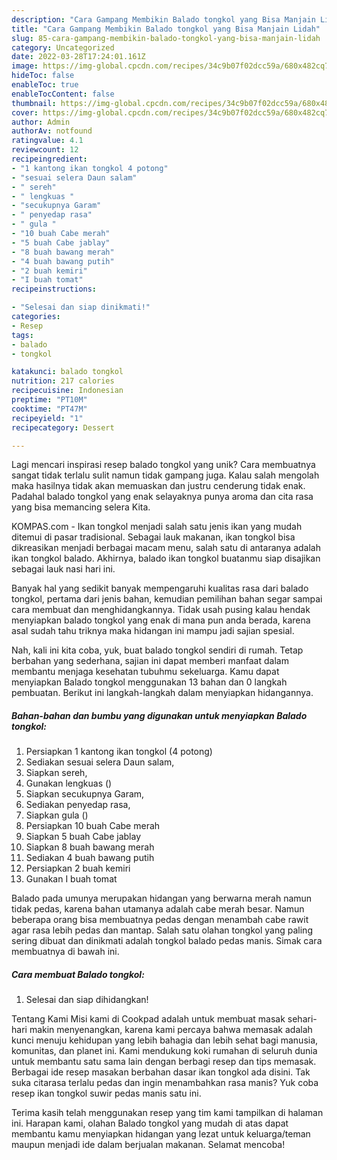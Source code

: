 ```yaml
---
description: "Cara Gampang Membikin Balado tongkol yang Bisa Manjain Lidah"
title: "Cara Gampang Membikin Balado tongkol yang Bisa Manjain Lidah"
slug: 85-cara-gampang-membikin-balado-tongkol-yang-bisa-manjain-lidah
category: Uncategorized
date: 2022-03-28T17:24:01.161Z
image: https://img-global.cpcdn.com/recipes/34c9b07f02dcc59a/680x482cq70/balado-tongkol-foto-resep-utama.jpg
hideToc: false
enableToc: true
enableTocContent: false
thumbnail: https://img-global.cpcdn.com/recipes/34c9b07f02dcc59a/680x482cq70/balado-tongkol-foto-resep-utama.jpg
cover: https://img-global.cpcdn.com/recipes/34c9b07f02dcc59a/680x482cq70/balado-tongkol-foto-resep-utama.jpg
author: Admin
authorAv: notfound
ratingvalue: 4.1
reviewcount: 12
recipeingredient:
- "1 kantong ikan tongkol 4 potong"
- "sesuai selera Daun salam"
- " sereh"
- " lengkuas "
- "secukupnya Garam"
- " penyedap rasa"
- " gula "
- "10 buah Cabe merah"
- "5 buah Cabe jablay"
- "8 buah bawang merah"
- "4 buah bawang putih"
- "2 buah kemiri"
- "I buah tomat"
recipeinstructions:

- "Selesai dan siap dinikmati!"
categories:
- Resep
tags:
- balado
- tongkol

katakunci: balado tongkol 
nutrition: 217 calories
recipecuisine: Indonesian
preptime: "PT10M"
cooktime: "PT47M"
recipeyield: "1"
recipecategory: Dessert

---
```





Lagi mencari inspirasi resep balado tongkol yang unik? Cara membuatnya sangat tidak terlalu sulit namun tidak gampang juga. Kalau salah mengolah maka hasilnya tidak akan memuaskan dan justru cenderung tidak enak. Padahal balado tongkol yang enak selayaknya punya aroma dan cita rasa yang bisa memancing selera Kita.





KOMPAS.com - Ikan tongkol menjadi salah satu jenis ikan yang mudah ditemui di pasar tradisional. Sebagai lauk makanan, ikan tongkol bisa dikreasikan menjadi berbagai macam menu, salah satu di antaranya adalah ikan tongkol balado. Akhirnya, balado ikan tongkol buatanmu siap disajikan sebagai lauk nasi hari ini.

Banyak hal yang sedikit banyak mempengaruhi kualitas rasa dari balado tongkol, pertama dari jenis bahan, kemudian pemilihan bahan segar sampai cara membuat dan menghidangkannya. Tidak usah pusing kalau hendak menyiapkan balado tongkol yang enak di mana pun anda berada, karena asal sudah tahu triknya maka hidangan ini mampu jadi sajian spesial.






Nah, kali ini kita coba, yuk, buat balado tongkol sendiri di rumah. Tetap berbahan yang sederhana, sajian ini dapat memberi manfaat dalam membantu menjaga kesehatan tubuhmu sekeluarga. Kamu dapat menyiapkan Balado tongkol menggunakan 13 bahan dan 0 langkah pembuatan. Berikut ini langkah-langkah dalam menyiapkan hidangannya.

<!--inarticleads1-->

##### Bahan-bahan dan bumbu yang digunakan untuk menyiapkan Balado tongkol:

1. Persiapkan 1 kantong ikan tongkol (4 potong)
1. Sediakan sesuai selera Daun salam,
1. Siapkan  sereh,
1. Gunakan  lengkuas ()
1. Siapkan secukupnya Garam,
1. Sediakan  penyedap rasa,
1. Siapkan  gula ()
1. Persiapkan 10 buah Cabe merah
1. Siapkan 5 buah Cabe jablay
1. Siapkan 8 buah bawang merah
1. Sediakan 4 buah bawang putih
1. Persiapkan 2 buah kemiri
1. Gunakan I buah tomat


Balado pada umunya merupakan hidangan yang berwarna merah namun tidak pedas, karena bahan utamanya adalah cabe merah besar. Namun beberapa orang bisa membuatnya pedas dengan menambah cabe rawit agar rasa lebih pedas dan mantap. Salah satu olahan tongkol yang paling sering dibuat dan dinikmati adalah tongkol balado pedas manis. Simak cara membuatnya di bawah ini. 

<!--inarticleads2-->

##### Cara membuat Balado tongkol:


1. Selesai dan siap dihidangkan!

Tentang Kami Misi kami di Cookpad adalah untuk membuat masak sehari-hari makin menyenangkan, karena kami percaya bahwa memasak adalah kunci menuju kehidupan yang lebih bahagia dan lebih sehat bagi manusia, komunitas, dan planet ini. Kami mendukung koki rumahan di seluruh dunia untuk membantu satu sama lain dengan berbagi resep dan tips memasak. Berbagai ide resep masakan berbahan dasar ikan tongkol ada disini. Tak suka citarasa terlalu pedas dan ingin menambahkan rasa manis? Yuk coba resep ikan tongkol suwir pedas manis satu ini. 

Terima kasih telah menggunakan resep yang tim kami tampilkan di halaman ini. Harapan kami, olahan Balado tongkol yang mudah di atas dapat membantu kamu menyiapkan hidangan yang lezat untuk keluarga/teman maupun menjadi ide dalam berjualan makanan. Selamat mencoba!
